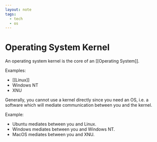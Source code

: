 ```yaml
---
layout: note
tags:
  - tech
  - os
---
```


# Operating System Kernel

An operating system kernel is the core of an [[Operating System]]. 

Examples:

- [[Linux]] 
- Windows NT
- XNU

Generally, you cannot use a kernel directly since you need an OS, i.e. a software which will mediate communication between you and the kernel. 

Example:
- Ubuntu mediates between you and Linux.
- Windows mediates between you and Windows NT.
- MacOS mediates between you and XNU.
